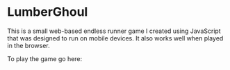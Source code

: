 # LumberGhoul
This is a small web-based endless runner game I created using JavaScript that was designed to run on mobile devices. It also works well when played in the browser.

To play the game go here: 
